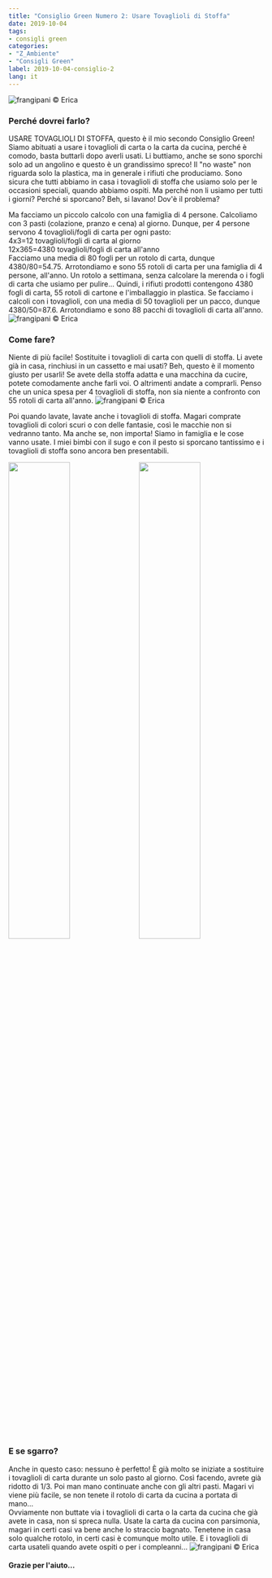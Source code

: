 ```yaml
---
title: "Consiglio Green Numero 2: Usare Tovaglioli di Stoffa"
date: 2019-10-04
tags:
- consigli green
categories:
- "Z_Ambiente"
- "Consigli Green"
label: 2019-10-04-consiglio-2
lang: it
---
```

![](../2019-10-04-consiglio-green-numero-2/header.jpeg "frangipani © Erica")

<h3>
  <font color="grey">
  </font> Perché dovrei farlo?
</h3>

USARE TOVAGLIOLI DI STOFFA, questo è il mio secondo Consiglio Green! Siamo abituati a usare i tovaglioli di carta o la carta da cucina, perché è comodo, basta buttarli dopo averli usati. Li buttiamo, anche se sono sporchi solo ad un angolino e questo è un grandissimo spreco! Il "no waste" non riguarda solo la plastica, ma in generale i rifiuti che produciamo. Sono sicura che tutti abbiamo in casa i tovaglioli di stoffa che usiamo solo per le occasioni speciali, quando abbiamo ospiti. Ma perché non li usiamo per tutti i giorni? Perché si sporcano? Beh, si lavano! Dov'è il problema?

Ma facciamo un piccolo calcolo con una famiglia di 4 persone. Calcoliamo con 3 pasti (colazione, pranzo e cena) al giorno. Dunque, per 4 persone servono 4 tovaglioli/fogli di carta per ogni pasto:
<br />
4x3=12 tovaglioli/fogli di carta al giorno 
<br />
12x365=4380 tovaglioli/fogli di carta all'anno
<br />
Facciamo una media di 80 fogli per un rotolo di carta, dunque 4380/80=54.75. Arrotondiamo e sono 55 rotoli di carta per una famiglia di 4 persone, all'anno. Un rotolo a settimana, senza calcolare la merenda o i fogli di carta che usiamo per pulire... Quindi, i rifiuti prodotti contengono 4380 fogli di carta, 55 rotoli di cartone e l'imballaggio in plastica. Se facciamo i calcoli con i tovaglioli, con una media di 50 tovaglioli per un pacco, dunque 4380/50=87.6. Arrotondiamo e sono 88 pacchi di tovaglioli di carta all'anno.
![](../2019-10-04-consiglio-green-numero-2/green1.jpeg "frangipani © Erica")

<h3>
	<font color="grey">
	</font> Come fare?
</h3>

Niente di più facile! Sostituite i tovaglioli di carta con quelli di stoffa. Li avete già in casa, rinchiusi in un cassetto e mai usati? Beh, questo è il momento giusto per usarli! Se avete della stoffa adatta e una macchina da cucire, potete comodamente anche farli voi. O altrimenti andate a comprarli. Penso che un unica spesa per 4 tovaglioli di stoffa, non sia niente a confronto con 55 rotoli di carta all'anno. 
![](../2019-10-04-consiglio-green-numero-2/green3.jpeg "frangipani © Erica")

Poi quando lavate, lavate anche i tovaglioli di stoffa. Magari comprate tovaglioli di colori scuri o con delle fantasie, così le macchie non si vedranno tanto. Ma anche se, non importa! Siamo in famiglia e le cose vanno usate. I miei bimbi con il sugo e con il pesto si sporcano tantissimo e i tovaglioli di stoffa sono ancora ben presentabili. 
<p>
  <div style="width: 100%; margin-bottom: 0">
    <img style="float: left; width: 49%; margin-right: 1%" src="../2019-10-04-consiglio-green-numero-2/green2.jpeg" alt="" title="frangipani © Erica" />
    <img style="float: left; width: 49%; margin-left: 1%" src="../2019-10-04-consiglio-green-numero-2/green5.jpeg" alt="" title="frangipani © Erica" />
    <div style="clear: both"></div>
  </div>
</p>

<h3>
  <font color="grey">
  </font> E se sgarro?
</h3>

Anche in questo caso: nessuno è perfetto! È già molto se iniziate a sostituire i tovaglioli di carta durante un solo pasto al giorno. Così facendo, avrete già ridotto di 1/3. Poi man mano continuate anche con gli altri pasti. Magari vi viene più facile, se non tenete il rotolo di carta da cucina a portata di mano...
<br />
Ovviamente non buttate via i tovaglioli di carta o la carta da cucina che già avete in casa, non si spreca nulla. Usate la carta da cucina con parsimonia, magari in certi casi va bene anche lo straccio bagnato. Tenetene in casa solo qualche rotolo, in certi casi è comunque molto utile. E i tovaglioli di carta usateli quando avete ospiti o per i compleanni...
![](../2019-10-04-consiglio-green-numero-2/green4.jpeg "frangipani © Erica")

<h4>Grazie per l'aiuto...
  <font color="green">
    <i class="fa-regular fa-face-smile"></i>
  </font>
</h4>
